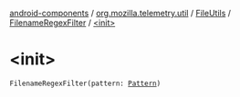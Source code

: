 [android-components](../../../index.md) / [org.mozilla.telemetry.util](../../index.md) / [FileUtils](../index.md) / [FilenameRegexFilter](index.md) / [&lt;init&gt;](./-init-.md)

# &lt;init&gt;

`FilenameRegexFilter(pattern: `[`Pattern`](http://docs.oracle.com/javase/7/docs/api/java/util/regex/Pattern.html)`)`